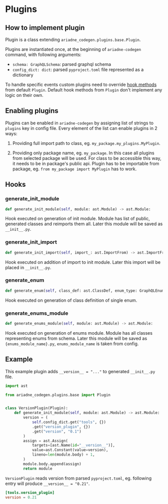 # Plugins

## How to implement plugin

Plugin is a class extending `ariadne_codegen.plugins.base.Plugin`.

Plugins are instantiated once, at the beginning of `ariadne-codegen` command, with following arguments:
- `schema: GraphQLSchema`: parsed graphql schema
- `config_dict: dict`: parsed `pyproject.toml` file represented as a dictionary

To handle specific events custom plugins need to override [hook methods](#hooks) from default `Plugin`. Default hook methods from `Plugin` don't implement any logic on their own.


## Enabling plugins

Plugins can be enabled in `ariadne-codegen` by assigning list of strings to `plugins` key in config file.
Every element of the list can enable plugins in 2 ways:

1. Providing full import path to class, eg. `my_package.my_plugins.MyPlugin`.

2. Providing only package name, eg. `my_package`. In this case all plugins from selected package will be used. For class to be accessible this way, it needs to be in package's public api. Plugin has to be importable from package, eg. `from my_package import MyPlugin` has to work.


## Hooks

### generate_init_module

```py
def generate_init_module(self, module: ast.Module) -> ast.Module:
```

Hook executed on generation of init module. Module has list of public, generated classes and reimports them all. Later this module will be saved as `__init__.py`.

### generate_init_import

```py
def generate_init_import(self, import_: ast.ImportFrom) -> ast.ImportFrom:
```

Hook executed on addition of import to init module. Later this import will be placed in `__init__.py`.

### generate_enum

```py
def generate_enum(self, class_def: ast.ClassDef, enum_type: GraphQLEnumType) -> ast.ClassDef:
```

Hook executed on generation of class definition of single enum.

### generate_enums_module

```py
def generate_enums_module(self, module: ast.Module) -> ast.Module:
```

Hook executed on generation of enums module. Module has all classes representing enums from schema. Later this module will be saved as `{enums_module_name}.py`, `enums_module_name` is taken from config.


## Example

This example plugin adds `__version__ = "..."` to generated `__init__.py` file.

```py
import ast

from ariadne_codegen.plugins.base import Plugin


class VersionPlugin(Plugin):
    def generate_init_module(self, module: ast.Module) -> ast.Module:
        version = (
            self.config_dict.get("tools", {})
            .get("version_plugin", {})
            .get("version", "0.1")
        )
        assign = ast.Assign(
            targets=[ast.Name(id="__version__")],
            value=ast.Constant(value=version),
            lineno=len(module.body) + 1,
        )
        module.body.append(assign)
        return module
```

`VersionPlugin` reads version from parsed `pyproject.toml`, eg. following entry will produce `__version__ = "0.21"`.

```toml
[tools.version_plugin]
version = 0.21
``` 
